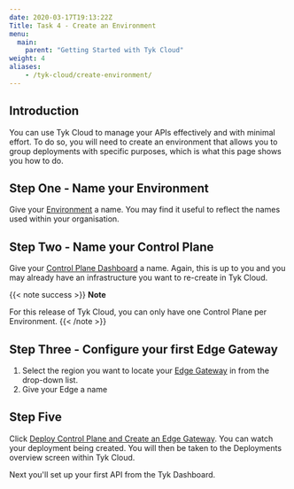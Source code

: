 ```yaml
---
date: 2020-03-17T19:13:22Z
Title: Task 4 - Create an Environment
menu:
  main:
    parent: "Getting Started with Tyk Cloud"
weight: 4
aliases:
    - /tyk-cloud/create-environment/
---
```


## Introduction

You can use Tyk Cloud to manage your APIs effectively and with minimal effort. To do so, you will need to create an environment that allows you to group deployments with specific purposes, which is what this page shows you how to do. 

## Step One - Name your Environment

Give your [Environment](/docs/tyk-cloud/glossary/glossary/#environment) a name. You may find it useful to reflect the names used within your organisation.

## Step Two - Name your Control Plane

Give your [Control Plane Dashboard](/docs/tyk-cloud/glossary/glossary/#control-plane) a name. Again, this is up to you and you may already have an infrastructure you want to re-create in Tyk Cloud.

{{< note success >}}
**Note**
  
For this release of Tyk Cloud, you can only have one Control Plane per Environment.
{{< /note >}}

## Step Three - Configure your first Edge Gateway

1. Select the region you want to locate your [Edge Gateway](/docs/tyk-cloud/glossary/glossary/#edge) in from the drop-down list.
2. Give your Edge a name

## Step Five

Click [Deploy Control Plane and Create an Edge Gateway](/docs/tyk-cloud/glossary/glossary/#deploy). You can watch your deployment being created. You will then be taken to the Deployments overview screen within Tyk Cloud.

Next you'll set up your first API from the Tyk Dashboard.
